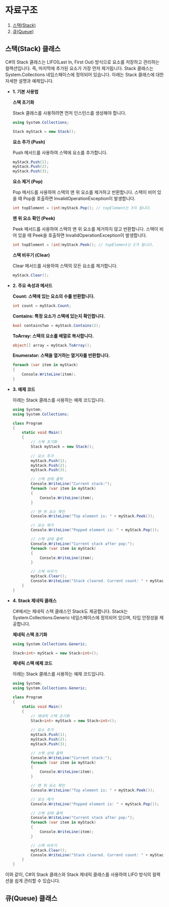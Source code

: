 # 자료구조

1. [스택(Stack)](#스택(Stack)-클래스)
2. [큐(Queue)](#큐(Queue)-클래스)


## 스택(Stack) 클래스
C#의 Stack 클래스는 LIFO(Last In, First Out) 방식으로 요소를 저장하고 관리하는 컬렉션입니다. 즉, 마지막에 추가된 요소가 가장 먼저 제거됩니다. Stack 클래스는 System.Collections 네임스페이스에 정의되어 있습니다. 아래는 Stack 클래스에 대한 자세한 설명과 예제입니다.

* **1. 기본 사용법**
  
  **스택 초기화**
  
  Stack 클래스를 사용하려면 먼저 인스턴스를 생성해야 합니다.
    
  ```C#
  using System.Collections;
  
  Stack myStack = new Stack();
  ```
    
  **요소 추가 (Push)**
  
  Push 메서드를 사용하여 스택에 요소를 추가합니다.
  
  ```C#
  myStack.Push(1);
  myStack.Push(2);
  myStack.Push(3);
  ```
  
  **요소 제거 (Pop)**
  
  Pop 메서드를 사용하여 스택의 맨 위 요소를 제거하고 반환합니다. 스택이 비어 있을 때 Pop을 호출하면 InvalidOperationException이 발생합니다.
  
  ```C#
  int topElement = (int)myStack.Pop(); // topElement는 3이 됩니다.
  ```
  
  **맨 위 요소 확인 (Peek)**
  
  Peek 메서드를 사용하여 스택의 맨 위 요소를 제거하지 않고 반환합니다. 스택이 비어 있을 때 Peek을 호출하면 InvalidOperationException이 발생합니다.
  
  ```C#
  int topElement = (int)myStack.Peek(); // topElement는 2가 됩니다.
  ```
  
  **스택 비우기 (Clear)**
  
  Clear 메서드를 사용하여 스택의 모든 요소를 제거합니다.
  
  ```C#
  myStack.Clear();
  ```
  
* **2. 주요 속성과 메서드**
  
  **Count: 스택에 있는 요소의 수를 반환합니다.**
  
  ```C#
  int count = myStack.Count;
  ```
  
  **Contains: 특정 요소가 스택에 있는지 확인합니다.**
  
  ```C#
  bool containsTwo = myStack.Contains(2);
  ```
  
  **ToArray: 스택의 요소를 배열로 복사합니다.**
  
  ```C#
  object[] array = myStack.ToArray();
  ```
  
  **Enumerator: 스택을 열거하는 열거자를 반환합니다.**
  
  ```C#
  foreach (var item in myStack)
  {
      Console.WriteLine(item);
  }
  ```
  
* **3. 예제 코드**
  
  아래는 Stack 클래스를 사용하는 예제 코드입니다.
  
  ```C#
  using System;
  using System.Collections;
  
  class Program
  {
      static void Main()
      {
          // 스택 초기화
          Stack myStack = new Stack();
          
          // 요소 추가
          myStack.Push(1);
          myStack.Push(2);
          myStack.Push(3);
  
          // 스택 상태 출력
          Console.WriteLine("Current stack:");
          foreach (var item in myStack)
          {
              Console.WriteLine(item);
          }
  
          // 맨 위 요소 확인
          Console.WriteLine("Top element is: " + myStack.Peek());
  
          // 요소 제거
          Console.WriteLine("Popped element is: " + myStack.Pop());
  
          // 스택 상태 출력
          Console.WriteLine("Current stack after pop:");
          foreach (var item in myStack)
          {
              Console.WriteLine(item);
          }
  
          // 스택 비우기
          myStack.Clear();
          Console.WriteLine("Stack cleared. Current count: " + myStack.Count);
      }
  }
  ```
  
* **4. Stack<T> 제네릭 클래스**
  
  C#에서는 제네릭 스택 클래스인 Stack<T>도 제공합니다. Stack<T>는 System.Collections.Generic 네임스페이스에 정의되어 있으며, 타입 안정성을 제공합니다.
  
  **제네릭 스택 초기화**
  
  ```C#
  using System.Collections.Generic;
  
  Stack<int> myStack = new Stack<int>();
  ```
  
  **제네릭 스택 예제 코드**
  
  아래는 Stack<T> 클래스를 사용하는 예제 코드입니다.
  
  ```C#
  using System;
  using System.Collections.Generic;
  
  class Program
  {
      static void Main()
      {
          // 제네릭 스택 초기화
          Stack<int> myStack = new Stack<int>();
          
          // 요소 추가
          myStack.Push(1);
          myStack.Push(2);
          myStack.Push(3);
  
          // 스택 상태 출력
          Console.WriteLine("Current stack:");
          foreach (var item in myStack)
          {
              Console.WriteLine(item);
          }
  
          // 맨 위 요소 확인
          Console.WriteLine("Top element is: " + myStack.Peek());
  
          // 요소 제거
          Console.WriteLine("Popped element is: " + myStack.Pop());
  
          // 스택 상태 출력
          Console.WriteLine("Current stack after pop:");
          foreach (var item in myStack)
          {
              Console.WriteLine(item);
          }
  
          // 스택 비우기
          myStack.Clear();
          Console.WriteLine("Stack cleared. Current count: " + myStack.Count);
      }
  }
  ```
  
이와 같이, C#의 Stack 클래스와 Stack<T> 제네릭 클래스를 사용하여 LIFO 방식의 컬렉션을 쉽게 관리할 수 있습니다.

## 큐(Queue) 클래스
